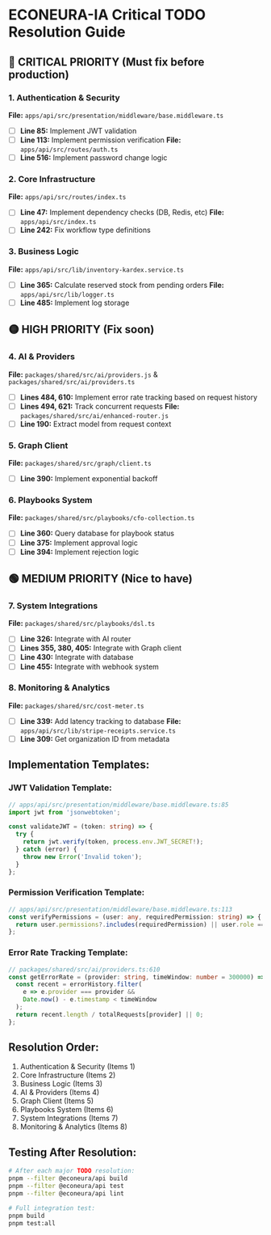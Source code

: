 # ECONEURA-IA Critical TODO Resolution Guide

## 🔴 CRITICAL PRIORITY (Must fix before production)

### 1. Authentication & Security
**File:** `apps/api/src/presentation/middleware/base.middleware.ts`
- [ ] **Line 85:** Implement JWT validation
- [ ] **Line 113:** Implement permission verification
**File:** `apps/api/src/routes/auth.ts`
- [ ] **Line 516:** Implement password change logic

### 2. Core Infrastructure
**File:** `apps/api/src/routes/index.ts`
- [ ] **Line 47:** Implement dependency checks (DB, Redis, etc)
**File:** `apps/api/src/index.ts`
- [ ] **Line 242:** Fix workflow type definitions

### 3. Business Logic
**File:** `apps/api/src/lib/inventory-kardex.service.ts`
- [ ] **Line 365:** Calculate reserved stock from pending orders
**File:** `apps/api/src/lib/logger.ts`
- [ ] **Line 485:** Implement log storage

## 🟡 HIGH PRIORITY (Fix soon)

### 4. AI & Providers
**File:** `packages/shared/src/ai/providers.js` & `packages/shared/src/ai/providers.ts`
- [ ] **Lines 484, 610:** Implement error rate tracking based on request history
- [ ] **Lines 494, 621:** Track concurrent requests
**File:** `packages/shared/src/ai/enhanced-router.js`
- [ ] **Line 190:** Extract model from request context

### 5. Graph Client
**File:** `packages/shared/src/graph/client.ts`
- [ ] **Line 390:** Implement exponential backoff

### 6. Playbooks System
**File:** `packages/shared/src/playbooks/cfo-collection.ts`
- [ ] **Line 360:** Query database for playbook status
- [ ] **Line 375:** Implement approval logic
- [ ] **Line 394:** Implement rejection logic

## 🟢 MEDIUM PRIORITY (Nice to have)

### 7. System Integrations
**File:** `packages/shared/src/playbooks/dsl.ts`
- [ ] **Line 326:** Integrate with AI router
- [ ] **Lines 355, 380, 405:** Integrate with Graph client
- [ ] **Line 430:** Integrate with database
- [ ] **Line 455:** Integrate with webhook system

### 8. Monitoring & Analytics
**File:** `packages/shared/src/cost-meter.ts`
- [ ] **Line 339:** Add latency tracking to database
**File:** `apps/api/src/lib/stripe-receipts.service.ts`
- [ ] **Line 309:** Get organization ID from metadata

## Implementation Templates:

### JWT Validation Template:
```typescript
// apps/api/src/presentation/middleware/base.middleware.ts:85
import jwt from 'jsonwebtoken';

const validateJWT = (token: string) => {
  try {
    return jwt.verify(token, process.env.JWT_SECRET!);
  } catch (error) {
    throw new Error('Invalid token');
  }
};
```

### Permission Verification Template:
```typescript
// apps/api/src/presentation/middleware/base.middleware.ts:113
const verifyPermissions = (user: any, requiredPermission: string) => {
  return user.permissions?.includes(requiredPermission) || user.role === 'admin';
};
```

### Error Rate Tracking Template:
```typescript
// packages/shared/src/ai/providers.ts:610
const getErrorRate = (provider: string, timeWindow: number = 300000) => {
  const recent = errorHistory.filter(
    e => e.provider === provider && 
    Date.now() - e.timestamp < timeWindow
  );
  return recent.length / totalRequests[provider] || 0;
};
```

## Resolution Order:
1. Authentication & Security (Items 1)
2. Core Infrastructure (Items 2)
3. Business Logic (Items 3)
4. AI & Providers (Items 4)
5. Graph Client (Items 5)
6. Playbooks System (Items 6)
7. System Integrations (Items 7)
8. Monitoring & Analytics (Items 8)

## Testing After Resolution:
```bash
# After each major TODO resolution:
pnpm --filter @econeura/api build
pnpm --filter @econeura/api test
pnpm --filter @econeura/api lint

# Full integration test:
pnpm build
pnpm test:all
```